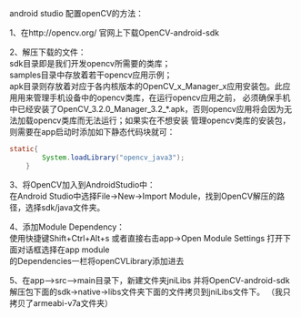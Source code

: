 android studio 配置openCV的方法：   

1、在http://opencv.org/  官网上下载OpenCV-android-sdk     

2、解压下载的文件：              
sdk目录即是我们开发opencv所需要的类库；                 
samples目录中存放着若干opencv应用示例；                      
apk目录则存放着对应于各内核版本的OpenCV_x_Manager_x应用安装包。此应用用来管理手机设备中的opencv类库，在运行opencv应用之前，
必须确保手机中已经安装了OpenCV_3.2.0_Manager_3.2_*.apk，否则opencv应用将会因为无法加载opencv类库而无法运行；如果实在不想安装
管理opencv类库的安装包，则需要在app启动时添加如下静态代码块就可：
```java
static{
        System.loadLibrary("opencv_java3");
    }
```

3、将OpenCV加入到AndroidStudio中：                                                 
在Android Studio中选择File->New->Import Module，找到OpenCV解压的路径，选择sdk/java文件夹。     

4、添加Module Dependency：              
  使用快捷键Shift+Ctrl+Alt+s  或者直接右击app->Open Module Settings 打开下面对话框选择在app module                
的Dependencies一栏将openCVLibrary添加进去         

5、在app-->src-->main目录下，新建文件夹jniLibs  并将OpenCV-android-sdk 解压包下面的sdk->native->libs文件夹下面的文件拷贝到jniLibs文件下。
（我只拷贝了armeabi-v7a文件夹）
